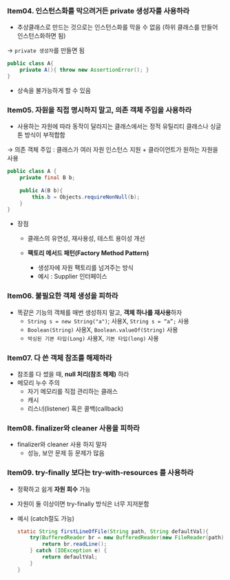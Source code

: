 ### Item04. 인스턴스화를 막으려거든 private 생성자를 사용하라

- 추상클래스로 만드는 것으로는 인스턴스화를 막을 수 없음 (하위 클래스를 만들어 인스턴스화하면 됨)

→ `private 생성자`를 만들면 됨

```java
public class A{
	private A(){ throw new AssertionError(); }
}
```

- 상속을 불가능하게 할 수 있음

### Item05. 자원을 직접 명시하지 말고, 의존 객체 주입을 사용하라

- 사용하는 자원에 따라 동작이 달라지는 클래스에서는 정적 유틸리티 클래스나 싱글톤 방식이 부적합함

→ 의존 객체 주입 : 클래스가 여러 자원 인스턴스 지원 + 클라이언트가 원하는 자원을 사용

```java
public class A {
	private final B b;
	
	public A(B b){
		this.b = Objects.requireNonNull(b);
	}
}
```

- 장점
	- 클래스의 유연성, 재사용성, 테스트 용이성 개선
    
    - **팩토리 메서드 패턴(Factory Method Pattern)**
        - 생성자에 자원 팩토리를 넘겨주는 방식
        - 예시 : Supplier<T> 인터페이스

### Item06. 불필요한 객체 생성을 피하라

- 똑같은 기능의 객체를 매번 생성하지 말고, **객체 하나를 재사용**하자
    - `String s = new String("a")`; 사용X, `String s = “a”;` 사용
    - `Boolean(String)` 사용X, `Boolean.valueOf(String)` 사용
    - `박싱된 기본 타입(Long)` 사용X, `기본 타입(long)` 사용

### Item07. 다 쓴 객체 참조를 해제하라

- 참조를 다 썼을 때, **null 처리(참조 해제)** 하라
- 메모리 누수 주의
    - 자기 메모리를 직접 관리하는 클래스
    - 캐시
    - 리스너(listener) 혹은 콜백(callback)

### Item08. finalizer와 cleaner 사용을 피하라

- finalizer와 cleaner 사용 하지 말자
    - 성능, 보안 문제 등 문제가 많음

### Item09. try-finally 보다는 try-with-resources 를 사용하라

- 정확하고 쉽게 **자원 회수** 가능
- 자원이 둘 이상이면 try-finally 방식은 너무 지저분함
- 예시 (catch절도 가능)
    
    ```java
    static String firstLineOfFile(String path, String defaultVal){
    	try(BufferedReader br = new BufferedReader(new FileReader(path))){
    		return br.readLine();
    	} catch (IOException e) {
    		return defaultVal;
    	}
    }
    ```